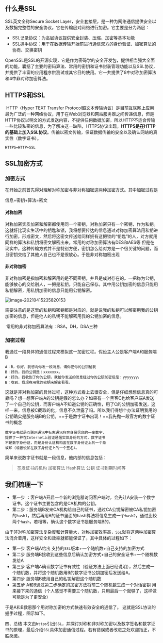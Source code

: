 ##  什么是SSL

SSL英文全称Secure Socket Layer，安全套接层，是一种为网络通信提供安全以及数据完整性的安全协议，它在传输层对网络进行加密。它主要是分为两层：

+ SSL记录协议：为高层协议提供安全封装、压缩、加密等基本功能
+ SSL握手协议：用于在数据传输开始前进行通信双方的身份验证、加密算法的协商、交换密钥

OpenSSL是SSL的开源实现，它是作为密码学的安全开发包，提供相当强大全面的功能，囊括了主要的密码算法、常用的密钥和证书封装管理功能以及SSL协议，并提供了丰富的应用程序供测试或其它目的使用。它一共提供了8中对称加密算法和4中非对称加密算法。



## HTTPS和SSL

​		HTTP（Hyper TEXT Transfer Protocol超文本传输协议）是目前互联网上应用最为广泛的一种网络协议，用于在Web浏览器和网站服务器之间传递信息，但是HTTP协议以明文的方式发送内容，不提供任何数据加密，所以HTTP不适合传输一些比较私密的信息，为了解决这一缺陷，HTTPS协议出现。**HTTPS是在HTTP的基础上加入SSL协议**。传输以密文传输，保证数据传输的安全以及确认网站的真实性（数字证书）。

~~~
HTTPS=HTTP+SSL
~~~



## SSL加密方式

### 加密方式

在开始之前首先得对理解对称加密与非对称加密这两种加密方式。其中加密过程是

信息+密钥+算法=密文

#### 对称加密

​		对称加密实质加密和解密都使用同一个密钥，对称加密只有一个密钥，作为私钥。这就好比现实生活中的钥匙和锁，我将想要传达的信息通过对称加密算法用私钥进行加密，形成密文，然后将这密文传送给同样拥有这把锁的“钥匙”的人，对方就用同样的算法和私钥将密文解密出来。
​		常用的对称加密算法有DES和AES等
​		但是在现实中，这种传输方式并不是特别方便，密钥怎么给对方是一个很关键的问题，而且密钥交给了其他人自己也不是很放心。于是非对称加密出现

#### 非对称加密

​		非对称加密是指加密和解密用的是不同密钥，并且是成对存在的。一把称为公钥，能够放心的交给别人，一把是私钥，只能自己保存。其中用公钥加密的信息只能用私钥解密，用私钥加密的信息只能用公钥解密。

![image-20210415235820153](https://duxin2010.oss-cn-beijing.aliyuncs.com/20210415235820.png)

​		需要注意的是这里的私钥和密钥都是对应的，就是说我的私钥可以解密用我的公钥加密的信息，但是他人的私钥不能解密用我的公钥加密的信息。

​		常用的非对称加密算法有：RSA，DH，DSA三种

### 加密过程

我通过一段具体的通信过程来模拟这一加密过程。假设主人公是客户端A和服务端B

~~~
A：B，你好，我想向你发一段消息，请你把你的公钥给我
B：好的，我的公钥是：xxxxxxx。
A：好的，我收到了你的公钥，我给你发送的消息经过你的公钥加密后是：yyyyyyy。
B：收到，我现在用我的密钥来解密看看。
~~~

​		这就是非对称加密的具体过程，这种方式看上去很安全，但是仔细想想信息真的可靠吗？
​		想一想客户端A的公钥是假的怎么办？如果有一个黑客C也给客户端A发送了一个自己的公钥，而客户端A不知道公钥的正确性，用了C的公钥加密发送，这样一来，信息被C截取的化，信息不久泄露了吗。
​		所以我们得想个办法证明我用的公钥确实是服务端B的公钥。==于是数字证书出现！==我先抛一段官方的数字证书的概念

~~~
数字证书就是互联网通讯中标志通讯各方身份信息的一串数字，
提供了一种在Internet上验证通信实体身份的方式，数字证书
不是数字身份证，而是身份认证机构盖在数字身份证上的一个章
或印（或者说加在数字身份证上的一个签名）。
~~~

简单来说数字证书就是一段信息，他内部的信息包括：

> 签发证书的机构
> 加密算法
> Hash算法
> 公钥
> 证书到期时间等


## **我们梳理一下**

+ 第一步 ：客户端A开启一个新的浏览器访问客户端时，会先让A安装一个数字证书，这个证书主要包含的是CA机构的公钥。
+ 第二步：服务端B发来CA机构给自己的证书，通过CA公钥解密被CA私钥加密的`hash1`，然后再用B的证书里面的hash算法将信息生成一个`hash2`，通过比较两个`hash`，若相等，确认这个数字证书是服务端B的。

由于非对称加密算法复杂度和计算量大，对称加密效率高，`SSL`就将这两种加密算法混合着用，这样安全和效率就都能保证了。其中具体的过程如下：

+ 第一步 客户端A给出 支持的`SSL`版本+一个随机数+自己支持的加密方式
+ 第二步 服务端B接收到这些信息后确认加密方式+自己的安全证书+一个随机数发给A
+ 第三步 客户端A确认数字证书有效性（验证方法上面已经说明），然后生成一个随机数，并将这个随机数用B的数字证书公钥加密后发送给A。
+ 第四步 服务端B使用自己的私钥解密这个随机数
+ 第五步 A和B通过第二步确定的加密方法将前三个随机数生成一个对话密钥 用来接下来的通信（个人感觉不需要三个随机数，只用最后一个就够了，这样做可能是为了更安全）

于是A和B救恩那个用对称加密的方式快速有效安全的通信了。
这就是SSL协议的握手过程，图示如下。

四、总结
本文由`https`引出`SSL`，并探讨对称和非对称加密以及数字签名和数字证书的原理，最后介绍`SSL`具体加密通信过程。若有错误或者改进之处欢迎指正，不胜感激。
